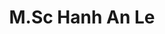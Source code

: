 ---
title: "M.Sc Hanh An Le"
draft: false
# page title background image
bg_image: "images/backgrounds/page-title.jpg"
# meta description
description : "."
# teacher portrait
image: "images/team/HAN.JPG"
# course
course: "Marketing Manager"
position: ""
# biograph
bio: "Graduated from International School of Business as a Master of Business, Hanh An is currently in charge of marketing at ISCM, she had seven years working experiences in marketing, business analysis and project management at the top 50 companies in Vietnam. With the passion in the academic path, she first started her career as a lecturer in Vietnam Aviation Academy, Hanh An is now researching for the topic of walkability development as a city branding to follow
PhD program."
interest: ["City branding","Public Marketing","Education Marketing","Children/Kid City","Smart City","Quality of life","Smart Tourism","Walkability"]

# contact info
contact:
  # contact item loop
  - name : "iscm@ueh.edu.vn"
    icon : "ti-email" # icon pack : https://themify.me/themify-icons
    link : "iscm@ueh.edu.vn"

  # contact item loop
  - name : "+84-28-3930-9589/ +84-28-3930-9269"
    icon : "ti-mobile" # icon pack : https://themify.me/themify-icons
    link : "tel:+120345876"

  # contact item loop
  # - name : "Clark Malik"
  #   icon : "ti-facebook" # icon pack : https://themify.me/themify-icons
  #   link : "#"

  # contact item loop
  # - name : "Clark Malik"
  #   icon : "ti-twitter-alt" # icon pack : https://themify.me/themify-icons
  #   link : "#"

  # contact item loop
  # - name : "Clark Malik"
  #   icon : "ti-skype" # icon pack : https://themify.me/themify-icons
  #   link : "#"

  # contact item loop
  # - name : "clarkmalik.com"
  #   icon : "ti-world" # icon pack : https://themify.me/themify-icons
  #   link : "#"

  # contact item loop
  # - name : "1313 Boulevard Cremazie,Quebec"
  #   icon : "ti-location-pin" # icon pack : https://themify.me/themify-icons
  #   link : "#"

# type
type: "teacher"
weight: 12
---